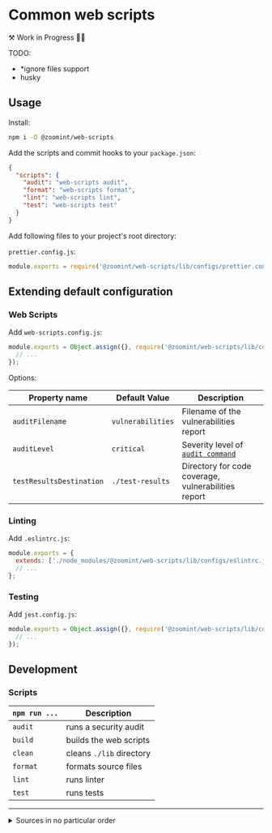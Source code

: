 # Common web scripts

⚒ Work in Progress 👷‍♂️

TODO:

- \*ignore files support
- husky

## Usage

Install:

```sh
npm i -D @zoomint/web-scripts
```

Add the scripts and commit hooks to your `package.json`:

```json
{
  "scripts": {
    "audit": "web-scripts audit",
    "format": "web-scripts format",
    "lint": "web-scripts lint",
    "test": "web-scripts test"
  }
}
```

Add following files to your project's root directory:

`prettier.config.js`:

```js
module.exports = require('@zoomint/web-scripts/lib/configs/prettier.config');
```

## Extending default configuration

### Web Scripts

Add `web-scripts.config.js`:

```js
module.exports = Object.assign({}, require('@zoomint/web-scripts/lib/configs/web-scripts.config'), {
  // ...
});
```

Options:

| Property name            | Default Value     | Description                                                           |
| ------------------------ | ----------------- | --------------------------------------------------------------------- |
| `auditFilename`          | `vulnerabilities` | Filename of the vulnerabilities report                                |
| `auditLevel`             | `critical`        | Severity level of [`audit command`](https://docs.npmjs.com/cli/audit) |
| `testResultsDestination` | `./test-results`  | Directory for code coverage, vulnerabilities report                   |

### Linting

Add `.eslintrc.js`:

```js
module.exports = {
  extends: ['./node_modules/@zoomint/web-scripts/lib/configs/eslintrc.js'],
  // ...
};
```

### Testing

Add `jest.config.js`:

```js
module.exports = Object.assign({}, require('@zoomint/web-scripts/lib/configs/jest.config'), {
  // ...
});
```

## Development

### Scripts

| `npm run ...` | Description              |
| ------------- | ------------------------ |
| `audit`       | runs a security audit    |
| `build`       | builds the web scripts   |
| `clean`       | cleans `./lib` directory |
| `format`      | formats source files     |
| `lint`        | runs linter              |
| `test`        | runs tests               |

---

<details>
  <summary>Sources in no particular order</summary>

- https://github.com/spotify/web-scripts
- https://github.com/sindresorhus/awesome-nodejs#command-line-utilities
- http://yargs.js.org/docs/
- https://github.com/sindresorhus/meow
- https://github.com/sw-yx/cli-cheatsheet
- https://oclif.io/docs/
- https://github.com/sw-yx/egghead-cli-workshop
- https://egghead.io/courses/build-custom-cli-tooling-with-oclif-and-react-ink
- https://github.com/kentcdodds/kcd-scripts/
  </details>
